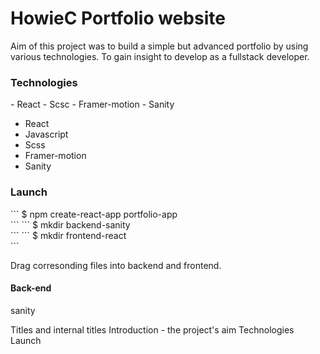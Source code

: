 # HowieC Portfolio website

Aim of this project was to build a simple but advanced portfolio by using various technologies. To gain insight to develop as a fullstack developer.

<h3> Technologies </h3>
 - React 
 - Scsc
 - Framer-motion
 - Sanity 
 
 
 <ul>
  <li>React</li>
  <li>Javascript</li>
  <li>Scss</li>
  <li>Framer-motion</li>
  <li>Sanity</li>
</ul>

<h3> Launch </h3>
```
$ npm create-react-app portfolio-app <br>
```
```
$ mkdir backend-sanity <br>
```
```
$ mkdir frontend-react <br>
```


Drag corresonding files into backend and frontend. 


<h4>Back-end</h4>
 sanity  
 
Titles and internal titles
Introduction - the project's aim
Technologies
Launch
